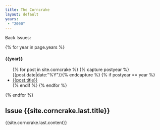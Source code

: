 ```yaml
---
title: The Corncrake
layout: default
years:
 - "2000"
---
```


<div class="archive">
Back Issues:

{% for year in page.years %}
 <h4>{{year}}</h4>
 <ul>
   {% for post in site.corncrake %}
    {% capture postyear %}{{post.date|date:"%Y"}}{% endcapture %}
    {% if postyear == year %}
     <li><a href="{{post.url|relative_url}}">{{post.title}}</a></li>
    {% endif %}
   {% endfor %}
 </ul>
{% endfor %}

</div>

<h2>Issue {{site.corncrake.last.title}}</h2>

{{site.corncrake.last.content}}
